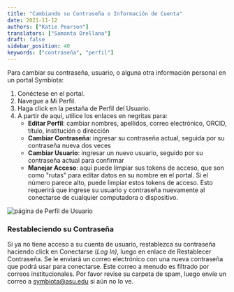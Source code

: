 ```yaml
---
title: "Cambiando su Contraseña o Información de Cuenta"
date: 2021-11-12
authors: ["Katie Pearson"]
translators: ["Samanta Orellana"]
draft: false
sidebar_position: 40
keywords: ["contraseña", "perfil"]
---
```


Para cambiar su contraseña, usuario, o alguna otra información personal en un portal Symbiota:

1. Conéctese en el portal.
2. Navegue a Mi Perfil.
3. Haga click en la pestaña de Perfil del Usuario.
4. A partir de aquí, utilice los enlaces en negritas para:
   - **Editar Perfil**: cambiar nombres, apellidos, correo electrónico, ORCID, título, institución o dirección
   - **Cambiar Contraseña**: ingresar su contraseña actual, seguida por su contraseña nueva dos veces
   - **Cambiar Usuario**: ingresar un nuevo usuario, seguido por su contraseña actual para confirmar
   - **Manejar Acceso**: aquí puede limpiar sus tokens de acceso, que son como "rutas" para editar datos en su nombre en el portal. Si el número parece alto, puede limpiar estos tokens de acceso. Esto requerirá que ingrese su usuario y contraseña nuevamente al conectarse de cualquier computadora o dispositivo.

![página de Perfil de Usuario](/img/UserProfile.png)

### Restableciendo su Contraseña

Si ya no tiene acceso a su cuenta de usuario, restablezca su contraseña haciendo click en Conectarse (_Log In)_, luego en enlace de Restablecer Contraseña. Se le enviará un correo electrónico con una nueva contraseña que podrá usar para conectarse. Este correo a menudo es filtrado por correos institucionales. Por favor revise su carpeta de spam, luego envíe un correo a [symbiota@asu.edu](mailto:symbiota@asu.edu) si aún no lo ve.
